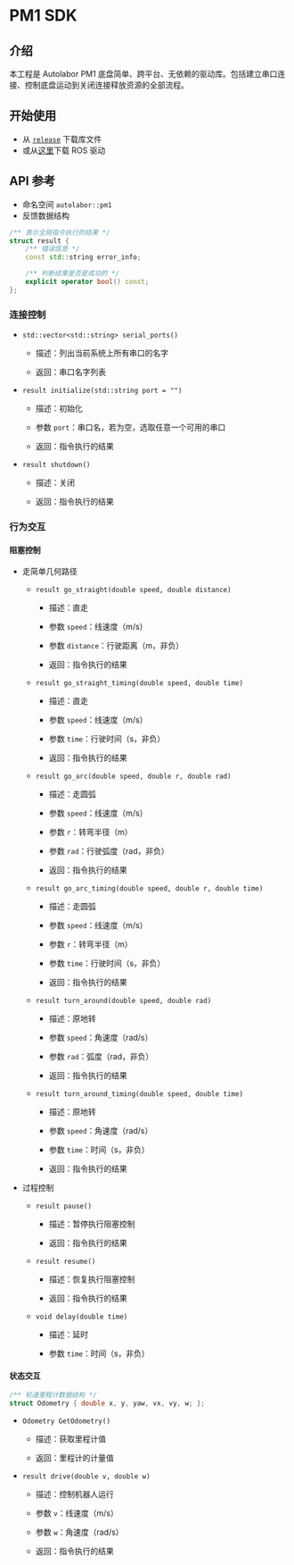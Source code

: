 # PM1 SDK

## 介绍

本工程是 Autolabor PM1 底盘简单、跨平台、无依赖的驱动库。包括建立串口连接、控制底盘运动到关闭连接释放资源的全部流程。

## 开始使用

* 从 [`release`](https://github.com/autolaborcenter/pm1_sdk/releases) 下载库文件
* 或从[这里](https://github.com/autolaborcenter/pm1_driver_ros)下载 ROS 驱动

## API 参考

* 命名空间 `autolabor::pm1`
* 反馈数据结构

```c++
/** 表示全局指令执行的结果 */
struct result {
	/** 错误信息 */
	const std::string error_info;

    /** 判断结果是否是成功的 */
	explicit operator bool() const;
};
```

### 连接控制

* `std::vector<std::string> serial_ports()`
  * 描述：列出当前系统上所有串口的名字

  * 返回：串口名字列表

* `result initialize(std::string port = "")`

  * 描述：初始化

  * 参数 `port`：串口名，若为空，选取任意一个可用的串口

  * 返回：指令执行的结果

* `result shutdown()`

  * 描述：关闭

  * 返回：指令执行的结果

### 行为交互

#### 阻塞控制

* 走简单几何路径

  * `result go_straight(double speed, double distance)`

    * 描述：直走

    * 参数 `speed`：线速度（m/s）

    * 参数 `distance`：行驶距离（m，非负）

    * 返回：指令执行的结果

  * `result go_straight_timing(double speed, double time)`

    * 描述：直走

    * 参数 `speed`：线速度（m/s）

    * 参数 `time`：行驶时间（s，非负）

    * 返回：指令执行的结果

  * `result go_arc(double speed, double r, double rad)`

    * 描述：走圆弧

    * 参数 `speed`：线速度（m/s）

    * 参数 `r`：转弯半径（m）

    * 参数 `rad`：行驶弧度（rad，非负）

    * 返回：指令执行的结果

  * `result go_arc_timing(double speed, double r, double time)`

    - 描述：走圆弧

    - 参数 `speed`：线速度（m/s）

    - 参数 `r`：转弯半径（m）

    - 参数 `time`：行驶时间（s，非负）

    * 返回：指令执行的结果

  * `result turn_around(double speed, double rad)`

    * 描述：原地转

    * 参数 `speed`：角速度（rad/s）

    * 参数 `rad`：弧度（rad，非负）

    * 返回：指令执行的结果

  * `result turn_around_timing(double speed, double time)`

    * 描述：原地转

    * 参数 `speed`：角速度（rad/s）

    * 参数 `time`：时间（s，非负）

    * 返回：指令执行的结果

* 过程控制

  * `result pause()`

    * 描述：暂停执行阻塞控制

    * 返回：指令执行的结果

  * `result resume()`

    * 描述：恢复执行阻塞控制

    * 返回：指令执行的结果

  * `void delay(double time)`

    * 描述：延时

    * 参数 `time`：时间（s，非负）

#### 状态交互

```c++
/** 轮速里程计数据结构 */
struct Odometry { double x, y, yaw, vx, vy, w; };
```

* `Odometry GetOdometry()`

  * 描述：获取里程计值

  * 返回：里程计的计量值

* `result drive(double v, double w)`

  * 描述：控制机器人运行

  * 参数 `v`：线速度（m/s）

  * 参数 `w`：角速度（rad/s）

  * 返回：指令执行的结果
